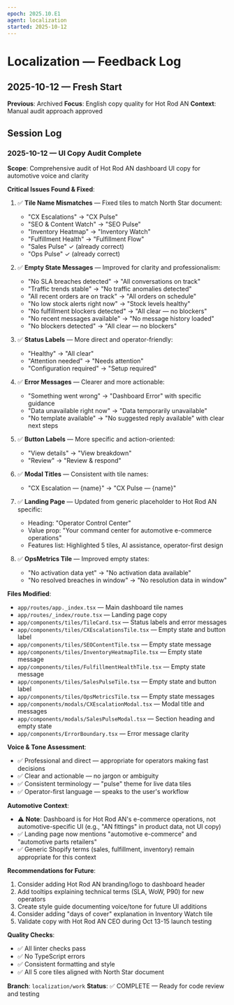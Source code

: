 ```yaml
---
epoch: 2025.10.E1
agent: localization
started: 2025-10-12
---
```


# Localization — Feedback Log

## 2025-10-12 — Fresh Start

**Previous**: Archived
**Focus**: English copy quality for Hot Rod AN
**Context**: Manual audit approach approved

## Session Log

### 2025-10-12 — UI Copy Audit Complete

**Scope**: Comprehensive audit of Hot Rod AN dashboard UI copy for automotive voice and clarity

**Critical Issues Found & Fixed**:

1. ✅ **Tile Name Mismatches** — Fixed tiles to match North Star document:
   - "CX Escalations" → "CX Pulse"
   - "SEO & Content Watch" → "SEO Pulse"
   - "Inventory Heatmap" → "Inventory Watch"
   - "Fulfillment Health" → "Fulfillment Flow"
   - "Sales Pulse" ✓ (already correct)
   - "Ops Pulse" ✓ (already correct)

2. ✅ **Empty State Messages** — Improved for clarity and professionalism:
   - "No SLA breaches detected" → "All conversations on track"
   - "Traffic trends stable" → "No traffic anomalies detected"
   - "All recent orders are on track" → "All orders on schedule"
   - "No low stock alerts right now" → "Stock levels healthy"
   - "No fulfillment blockers detected" → "All clear — no blockers"
   - "No recent messages available" → "No message history loaded"
   - "No blockers detected" → "All clear — no blockers"

3. ✅ **Status Labels** — More direct and operator-friendly:
   - "Healthy" → "All clear"
   - "Attention needed" → "Needs attention"
   - "Configuration required" → "Setup required"

4. ✅ **Error Messages** — Clearer and more actionable:
   - "Something went wrong" → "Dashboard Error" with specific guidance
   - "Data unavailable right now" → "Data temporarily unavailable"
   - "No template available" → "No suggested reply available" with clear next steps

5. ✅ **Button Labels** — More specific and action-oriented:
   - "View details" → "View breakdown"
   - "Review" → "Review & respond"

6. ✅ **Modal Titles** — Consistent with tile names:
   - "CX Escalation — {name}" → "CX Pulse — {name}"

7. ✅ **Landing Page** — Updated from generic placeholder to Hot Rod AN specific:
   - Heading: "Operator Control Center"
   - Value prop: "Your command center for automotive e-commerce operations"
   - Features list: Highlighted 5 tiles, AI assistance, operator-first design

8. ✅ **OpsMetrics Tile** — Improved empty states:
   - "No activation data yet" → "No activation data available"
   - "No resolved breaches in window" → "No resolution data in window"

**Files Modified**:
- `app/routes/app._index.tsx` — Main dashboard tile names
- `app/routes/_index/route.tsx` — Landing page copy
- `app/components/tiles/TileCard.tsx` — Status labels and error messages
- `app/components/tiles/CXEscalationsTile.tsx` — Empty state and button label
- `app/components/tiles/SEOContentTile.tsx` — Empty state message
- `app/components/tiles/InventoryHeatmapTile.tsx` — Empty state message
- `app/components/tiles/FulfillmentHealthTile.tsx` — Empty state message
- `app/components/tiles/SalesPulseTile.tsx` — Empty state and button label
- `app/components/tiles/OpsMetricsTile.tsx` — Empty state messages
- `app/components/modals/CXEscalationModal.tsx` — Modal title and messages
- `app/components/modals/SalesPulseModal.tsx` — Section heading and empty state
- `app/components/ErrorBoundary.tsx` — Error message clarity

**Voice & Tone Assessment**:
- ✅ Professional and direct — appropriate for operators making fast decisions
- ✅ Clear and actionable — no jargon or ambiguity
- ✅ Consistent terminology — "pulse" theme for live data tiles
- ✅ Operator-first language — speaks to the user's workflow

**Automotive Context**:
- ⚠️ **Note**: Dashboard is for Hot Rod AN's e-commerce operations, not automotive-specific UI (e.g., "AN fittings" in product data, not UI copy)
- ✅ Landing page now mentions "automotive e-commerce" and "automotive parts retailers"
- ✅ Generic Shopify terms (sales, fulfillment, inventory) remain appropriate for this context

**Recommendations for Future**:
1. Consider adding Hot Rod AN branding/logo to dashboard header
2. Add tooltips explaining technical terms (SLA, WoW, P90) for new operators
3. Create style guide documenting voice/tone for future UI additions
4. Consider adding "days of cover" explanation in Inventory Watch tile
5. Validate copy with Hot Rod AN CEO during Oct 13-15 launch testing

**Quality Checks**:
- ✅ All linter checks pass
- ✅ No TypeScript errors
- ✅ Consistent formatting and style
- ✅ All 5 core tiles aligned with North Star document

**Branch**: `localization/work`
**Status**: ✅ COMPLETE — Ready for code review and testing

